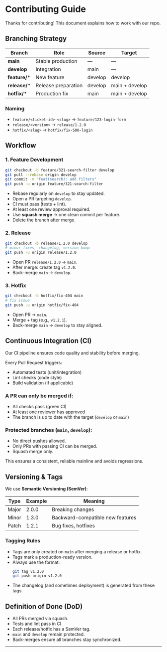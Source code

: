 # Contributing Guide

Thanks for contributing! This document explains how to work with our repo.

## Branching Strategy

| Branch     | Role              | Source  | Target         |
|------------|-------------------|---------|----------------|
| **main**   | Stable production  | —       | —              |
| **develop**| Integration       | main    | —              |
| **feature/*** | New feature     | develop | develop        |
| **release/*** | Release preparation | develop | main + develop |
| **hotfix/*** | Production fix   | main    | main + develop |

### Naming

- `feature/<ticket-id>-<slug>` → `feature/123-login-form`  
- `release/<version>` → `release/1.2.0`  
- `hotfix/<slug>` → `hotfix/fix-500-login`  

## Workflow

### 1. Feature Development

```bash
git checkout -b feature/321-search-filter develop
git pull --rebase origin develop
git commit -m "feat(search): add filters"
git push -u origin feature/321-search-filter
```

- Rebase regularly on `develop` to stay updated.  
- Open a PR targeting `develop`.  
- CI must pass (tests + lint).  
- At least one review approval required.  
- Use **squash merge** → one clean commit per feature.  
- Delete the branch after merge.

### 2. Release

```bash
git checkout -b release/1.2.0 develop
# minor fixes, changelog, version bump
git push -u origin release/1.2.0
```

- Open PR `release/1.2.0` → `main`.  
- After merge: create tag `v1.2.0`.  
- Back-merge `main` → `develop`.

### 3. Hotfix

```bash
git checkout -b hotfix/fix-404 main
# fix issue
git push -u origin hotfix/fix-404
```

- Open PR → `main`.  
- Merge + tag (e.g., `v1.2.1`).  
- Back-merge `main` → `develop` to stay aligned.

## Continuous Integration (CI)

Our CI pipeline ensures code quality and stability before merging.

Every Pull Request triggers:

- Automated tests (unit/integration)  
- Lint checks (code style)  
- Build validation (if applicable)  

### A PR can only be merged if:

- All checks pass (green CI)  
- At least one reviewer has approved  
- The branch is up to date with the target (`develop` or `main`)  

### Protected branches (`main`, `develop`):

- No direct pushes allowed.  
- Only PRs with passing CI can be merged.  
- Squash merge only.  

This ensures a consistent, reliable mainline and avoids regressions.

## Versioning & Tags

We use **Semantic Versioning (SemVer)**:

| Type  | Example  | Meaning                          |
|-------|----------|---------------------------------|
| Major | 2.0.0    | Breaking changes                |
| Minor | 1.3.0    | Backward-compatible new features |
| Patch | 1.2.1    | Bug fixes, hotfixes             |

### Tagging Rules

- Tags are only created on `main` after merging a release or hotfix.  
- Tags mark a production-ready version.  
- Always use the format:  
  ```bash
  git tag v1.2.0
  git push origin v1.2.0
  ```
- The changelog (and sometimes deployment) is generated from these tags.

## Definition of Done (DoD)

- All PRs merged via squash.  
- Tests and lint pass in CI.  
- Each release/hotfix has a SemVer tag.  
- `main` and `develop` remain protected.  
- Back-merges ensure all branches stay synchronized.

***
